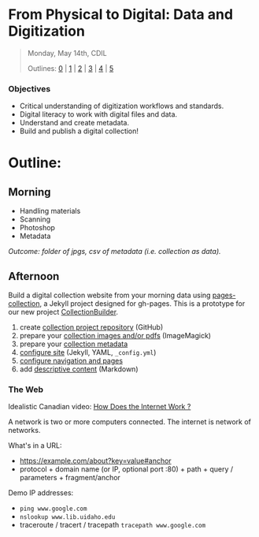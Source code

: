 # From Physical to Digital: Data and Digitization

> Monday, May 14th, CDIL
>
> Outlines: [0](day-0.md) | [1](day-1.md) | [2](day-2.md) | [3](day-3.md) | [4](day-4.md) | [5](day-5.md)

### Objectives

- Critical understanding of digitization workflows and standards.
- Digital literacy to work with digital files and data.
- Understand and create metadata.
- Build and publish a digital collection!

# Outline:

## Morning

- Handling materials
- Scanning
- Photoshop
- Metadata

*Outcome: folder of jpgs, csv of metadata (i.e. collection as data).*

## Afternoon

Build a digital collection website from your morning data using  [pages-collection](https://github.com/uidaholib/pages-collection), a Jekyll project designed for gh-pages.
This is a prototype for our new project [CollectionBuilder](https://collectionbuilder.github.io/).

1. create [collection project repository](https://github.com/uidaholib/pages-collection/blob/master/docs/01-project.md) (GitHub)
2. prepare your [collection images and/or pdfs](https://github.com/uidaholib/pages-collection/blob/master/docs/02-objects.md) (ImageMagick)
3. prepare your [collection metadata](https://github.com/uidaholib/pages-collection/blob/master/docs/03-metadata.md)
4. [configure site](https://github.com/uidaholib/pages-collection/blob/master/docs/04-configure.md) (Jekyll, YAML, `_config.yml`)
5. [configure navigation and pages](https://github.com/uidaholib/pages-collection/blob/master/docs/05-pages.md)
6. add [descriptive content](https://github.com/uidaholib/pages-collection/blob/master/docs/06-content.md) (Markdown)

### The Web

Idealistic Canadian video: [How Does the Internet Work ?](https://youtu.be/i5oe63pOhLI)

A network is two or more computers connected.
The internet is network of networks.

What's in a URL:
- https://example.com/about?key=value#anchor
- protocol + domain name (or IP, optional port :80) + path + query / parameters + fragment/anchor

Demo IP addresses:
- `ping www.google.com`
- `nslookup www.lib.uidaho.edu`
- traceroute / tracert / tracepath `tracepath www.google.com`
